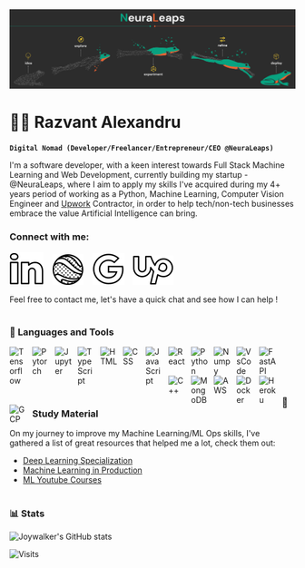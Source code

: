 <img src="https://raw.githubusercontent.com/joywalker/joywalker/main/NeuraLeapsBanner.png">

# 🏄‍♂️ Razvant Alexandru
**`Digital Nomad (Developer/Freelancer/Entrepreneur/CEO @NeuraLeaps)`**

I'm a software developer, with a keen interest towards Full Stack Machine Learning and Web Development, currently building my startup - @NeuraLeaps, where I aim to apply my skills I've acquired during my 4+ years period of working as a Python, Machine Learning, Computer Vision Engineer and [Upwork](https://www.upwork.com/freelancers/~014393eee1959a007e) Contractor, in order to help tech/non-tech businesses embrace the value Artificial Intelligence can bring. 

### Connect with me:


[![website](./img/linkedin.svg)](https://www.linkedin.com/in/alexandru-r%C4%83zvan%C8%9B-2b4226119/)
&nbsp;&nbsp;
[![website](./img/website.svg)](https://neuraleaps.com)
&nbsp;&nbsp;
[![website](./img/gmail.svg)](mailto:alexandrurazvant@gmail.com?subject=[FromGitHub]%20Consult%20:)
&nbsp;&nbsp;
[![website](./img/upwork.svg)](https://www.upwork.com/freelancers/~014393eee1959a007e)

Feel free to contact me, let's have a quick chat and see how I can help !

#

### 🧰 Languages and Tools

<img align="left" alt="Tensorflow" width="30px" style="padding-right:10px;" src="https://cdn.jsdelivr.net/gh/devicons/devicon/icons/tensorflow/tensorflow-original.svg" />
<img align="left" alt="Pytorch" width="30px" style="padding-right:10px;" src="https://cdn.jsdelivr.net/gh/devicons/devicon/icons/pytorch/pytorch-original.svg" />
<img align="left" alt="Jupyter" width="30px" style="padding-right:10px;" src="https://cdn.jsdelivr.net/gh/devicons/devicon/icons/jupyter/jupyter-original-wordmark.svg" />
<img align="left" alt="TypeScript" width="30px" style="padding-right:10px;" src="https://cdn.jsdelivr.net/gh/devicons/devicon/icons/typescript/typescript-original.svg" />
<img align="left" alt="HTML" width="30px" style="padding-right:10px;" src="https://cdn.jsdelivr.net/gh/devicons/devicon/icons/html5/html5-original.svg" />
<img align="left" alt="CSS" width="30px" style="padding-right:10px;" src="https://cdn.jsdelivr.net/gh/devicons/devicon/icons/css3/css3-original.svg" />
<img align="left" alt="JavaScript" width="30px" style="padding-right:10px;" src="https://cdn.jsdelivr.net/gh/devicons/devicon/icons/javascript/javascript-original.svg" />
<img align="left" alt="React" width="30px" style="padding-right:10px;" src="https://cdn.jsdelivr.net/gh/devicons/devicon/icons/react/react-original.svg" />
<img align="left" alt="Python" width="30px" style="padding-right:10px;" src="https://cdn.jsdelivr.net/gh/devicons/devicon/icons/python/python-original.svg" />
<img align="left" alt="Numpy" width="30px" style="padding-right:10px;" src="https://cdn.jsdelivr.net/gh/devicons/devicon/icons/numpy/numpy-original.svg" />
<img align="left" alt="VsCode" width="30px" style="padding-right:10px;" src="https://cdn.jsdelivr.net/gh/devicons/devicon/icons/vscode/vscode-original.svg" />
<img align="left" alt="FastAPI" width="30px" style="padding-right:10px;" src="https://cdn.jsdelivr.net/gh/devicons/devicon/icons/fastapi/fastapi-original.svg" />
<img align="left" alt="C++" width="30px" style="padding-right:10px;" src="https://cdn.jsdelivr.net/gh/devicons/devicon/icons/cplusplus/cplusplus-line.svg" />
<img align="left" alt="MongoDB" width="30px" style="padding-right:10px;" src="https://cdn.jsdelivr.net/gh/devicons/devicon/icons/mongodb/mongodb-original.svg" />
<img align="left" alt="AWS" width="30px" style="padding-right:10px;" src="https://cdn.jsdelivr.net/gh/devicons/devicon/icons/amazonwebservices/amazonwebservices-original.svg" />
<img align="left" alt="Docker" width="30px" style="padding-right:10px;" src="https://cdn.jsdelivr.net/gh/devicons/devicon/icons/docker/docker-original.svg" />
<img align="left" alt="Heroku" width="30px" style="padding-right:10px;" src="https://cdn.jsdelivr.net/gh/devicons/devicon/icons/heroku/heroku-original.svg" />
<img align="left" alt="GCP" width="30px" style="padding-right:10px;" src="https://cdn.jsdelivr.net/gh/devicons/devicon/icons/googlecloud/googlecloud-original.svg" />
<br />

&nbsp;&nbsp;
&nbsp;&nbsp;&nbsp;&nbsp;
### :briefcase: Study Material
On my journey to improve my Machine Learning/ML Ops skills, I've gathered a list of great resources that helped me a lot, check them out:
- [Deep Learning Specialization](https://www.coursera.org/specializations/deep-learning", "Deep Learning Specialization from deeplearning.ai")
- [Machine Learning in Production](https://www.coursera.org/specializations/machine-learning-engineering-for-production-mlops", "MLOps")
- [ML Youtube Courses](https://github.com/dair-ai/ML-YouTube-Courses)
&nbsp;&nbsp;

#

### 📊 Stats
![Joywalker's GitHub stats](https://github-readme-stats.vercel.app/api?username=joywalker&show_icons=true&theme=gruvbox)

![Visits](https://komarev.com/ghpvc/?username=Joywalker)
